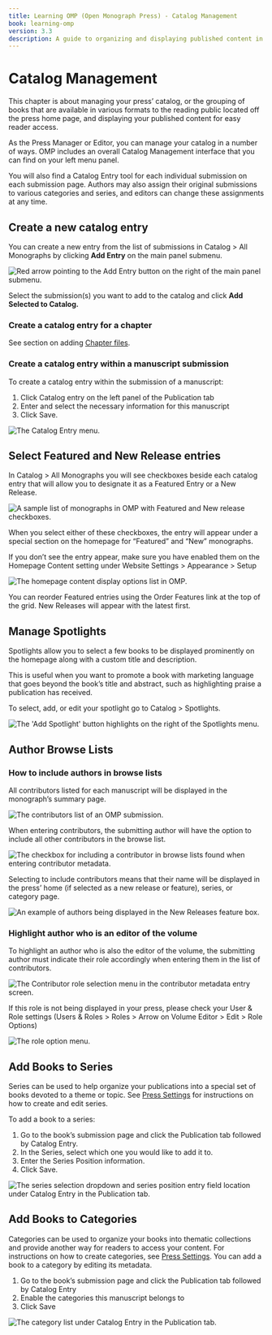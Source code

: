 ```yaml
---
title: Learning OMP (Open Monograph Press) - Catalog Management
book: learning-omp
version: 3.3
description: A guide to organizing and displaying published content in OMP in the catalog.
---
```

# Catalog Management

This chapter is about managing your press’ catalog, or the grouping of books that are available in various formats to the reading public located off the press home page, and displaying your published content for easy reader access.

As the Press Manager or Editor, you can manage your catalog in a number of ways. OMP includes an overall Catalog Management interface that you can find on your left menu panel.

You will also find a Catalog Entry tool for each individual submission on each submission page.
Authors may also assign their original submissions to various categories and series, and editors can change these assignments at any time.

## Create a new catalog entry

You can create a new entry from the list of submissions in Catalog > All Monographs by clicking __Add Entry__ on the main panel submenu.

![Red arrow pointing to the Add Entry button on the right of the main panel submenu.](./assets/learning_omp-catalog-managment_add-entry.png)

Select the submission(s) you want to add to the catalog and click __Add Selected to Catalog.__

### Create a catalog entry for a chapter

See section on adding [Chapter files](./role-specific-workflows.md#chapters).

### Create a catalog entry within a manuscript submission

To create a catalog entry within the submission of a manuscript:
1. Click Catalog entry on the left panel of the Publication tab
2. Enter and select the necessary information for this manuscript
3. Click Save.

![The Catalog Entry menu.](./assets/learning-omp3.2-catalog-management.png)

## Select Featured and New Release entries

In Catalog > All Monographs you will see checkboxes beside each catalog entry that will allow you to designate it as a Featured Entry or a New Release.

![A sample list of monographs in OMP with Featured and New release checkboxes.](./assets/learning-omp3.2-catalog-management-featured.png)

When you select either of these checkboxes, the entry will appear under a special section on the homepage for “Featured” and “New” monographs.

If you don’t see the entry appear, make sure you have enabled them on the Homepage Content setting under Website Settings > Appearance > Setup

![The homepage content display options list in OMP.](./assets/learning-omp3.2-website-settings.png)

You can reorder Featured entries using the Order Features link at the top of the grid. New Releases will appear with the latest first.

## Manage Spotlights

Spotlights allow you to select a few books to be displayed prominently on the homepage along with a custom title and description.

This is useful when you want to promote a book with marketing language that goes beyond the book’s title and abstract, such as highlighting praise a publication has received.

To select, add, or edit your spotlight go to Catalog > Spotlights.

![The 'Add Spotlight' button highlights on the right of the Spotlights menu.](./assets/learning-omp3.2-catalog-spotlight.png)

## Author Browse Lists

### How to include authors in browse lists

All contributors listed for each manuscript will be displayed in the monograph’s summary page.

![The contributors list of an OMP submission.](./assets/learning-omp3.2-catalog-browse.png)

When entering contributors, the submitting author will have the option to include all other contributors in the browse list.

![The checkbox for including a contributor in browse lists found when entering contributor metadata.](./assets/learning-omp3.2-catalog-browse-2.png)

Selecting to include contributors means that their name will be displayed in the press’ home (if selected as a new release or feature), series, or category page.

![An example of authors being displayed in the New Releases feature box.](./assets/learning-omp3.2-catalog-browse-3.png)

### Highlight author who is an editor of the volume

To highlight an author who is also the editor of the volume, the submitting author must indicate their role accordingly when entering them in the list of contributors.

![The Contributor role selection menu in the contributor metadata entry screen.](./assets/learning-omp3.2-catalog-author.png)

If this role is not being displayed in your press, please check your User & Role settings (Users & Roles > Roles > Arrow on Volume Editor > Edit > Role Options)

![The role option menu.](./assets/learning-omp3.2-catalog-author-2.png)

## Add Books to Series

Series can be used to help organize your publications into a special set of books devoted to a theme or topic. See [Press Settings](/learning-omp/en/press-setup.html#press-settings) for instructions on how to create and edit series.

To add a book to a series:

1. Go to the book’s submission page and click the Publication tab followed by Catalog Entry.
2. In the Series, select which one you would like to add it to.
3. Enter the Series Position information.
4. Click Save.

![The series selection dropdown and series position entry field location under Catalog Entry in the Publication tab.](./assets/learning-omp3.2-catalog-managment_add-series.png)

## Add Books to Categories

Categories can be used to organize your books into thematic collections and provide another way for readers to access your content. For instructions on how to create categories, see [Press Settings](/learning-omp/en/press-setup.html#press-settings). You can add a book to a category by editing its metadata.

1. Go to the book’s submission page and click the Publication tab followed by Catalog Entry
2. Enable the categories this manuscript belongs to
3. Click Save

![The category list under Catalog Entry in the Publication tab.](./assets/learning-omp3.2-catalog-add.png)
